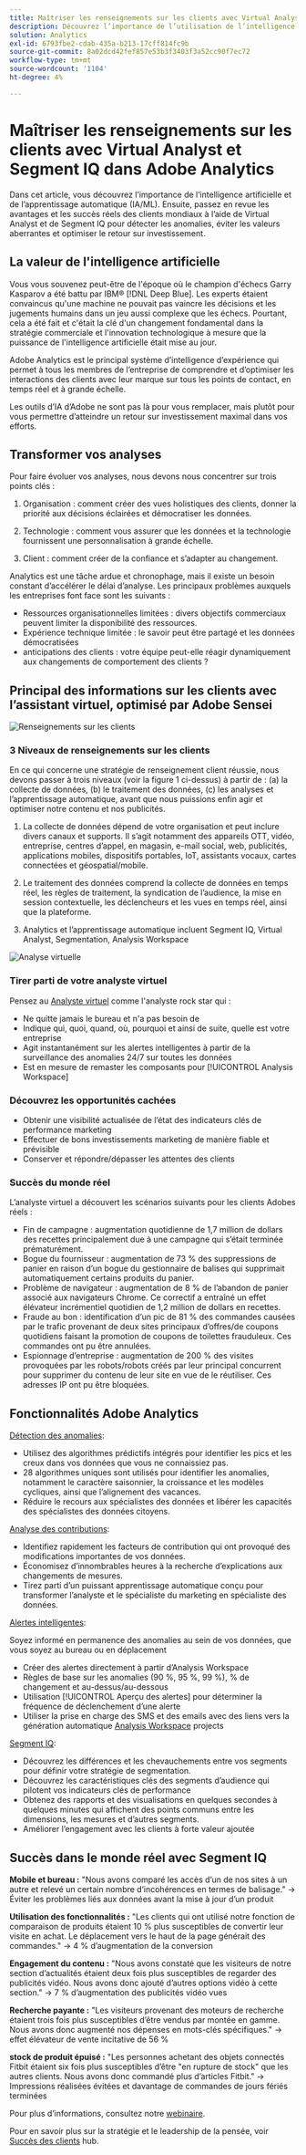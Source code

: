 ```yaml
---
title: Maîtriser les renseignements sur les clients avec Virtual Analyst et Segment IQ
description: Découvrez l’importance de l’utilisation de l’intelligence artificielle et de l’apprentissage automatique (IA/ML). Découvrez les avantages et les succès remportés par les clients mondiaux grâce à l’analyste virtuel et à Segment IQ pour détecter les anomalies, éviter les valeurs aberrantes et optimiser le retour sur investissement.
solution: Analytics
exl-id: 6793fbe2-cdab-435a-b213-17cff814fc9b
source-git-commit: 8a02dcd42fef857e53b3f3403f3a52cc90f7ec72
workflow-type: tm+mt
source-wordcount: '1104'
ht-degree: 4%

---
```


# Maîtriser les renseignements sur les clients avec Virtual Analyst et Segment IQ dans Adobe Analytics

Dans cet article, vous découvrez l’importance de l’intelligence artificielle et de l’apprentissage automatique (IA/ML). Ensuite, passez en revue les avantages et les succès réels des clients mondiaux à l’aide de Virtual Analyst et de Segment IQ pour détecter les anomalies, éviter les valeurs aberrantes et optimiser le retour sur investissement.

## La valeur de l&#39;intelligence artificielle

Vous vous souvenez peut-être de l&#39;époque où le champion d&#39;échecs Garry Kasparov a été battu par IBM® [!DNL Deep Blue]. Les experts étaient convaincus qu&#39;une machine ne pouvait pas vaincre les décisions et les jugements humains dans un jeu aussi complexe que les échecs. Pourtant, cela a été fait et c&#39;était la clé d&#39;un changement fondamental dans la stratégie commerciale et l&#39;innovation technologique à mesure que la puissance de l&#39;intelligence artificielle était mise au jour.

Adobe Analytics est le principal système d’intelligence d’expérience qui permet à tous les membres de l’entreprise de comprendre et d’optimiser les interactions des clients avec leur marque sur tous les points de contact, en temps réel et à grande échelle.

Les outils d’IA d’Adobe ne sont pas là pour vous remplacer, mais plutôt pour vous permettre d’atteindre un retour sur investissement maximal dans vos efforts.

## Transformer vos analyses

Pour faire évoluer vos analyses, nous devons nous concentrer sur trois points clés :

1. Organisation : comment créer des vues holistiques des clients, donner la priorité aux décisions éclairées et démocratiser les données.

1. Technologie : comment vous assurer que les données et la technologie fournissent une personnalisation à grande échelle.

1. Client : comment créer de la confiance et s’adapter au changement.

Analytics est une tâche ardue et chronophage, mais il existe un besoin constant d’accélérer le délai d’analyse. Les principaux problèmes auxquels les entreprises font face sont les suivants :

* Ressources organisationnelles limitées : divers objectifs commerciaux peuvent limiter la disponibilité des ressources.
* Expérience technique limitée : le savoir peut être partagé et les données démocratisées
* anticipations des clients : votre équipe peut-elle réagir dynamiquement aux changements de comportement des clients ?

## Principal des informations sur les clients avec l’assistant virtuel, optimisé par Adobe Sensei

![Renseignements sur les clients](assets/customer-intelligence.png)

### 3 Niveaux de renseignements sur les clients

En ce qui concerne une stratégie de renseignement client réussie, nous devons passer à trois niveaux (voir la figure 1 ci-dessus) à partir de : (a) la collecte de données, (b) le traitement des données, (c) les analyses et l’apprentissage automatique, avant que nous puissions enfin agir et optimiser notre contenu et nos publicités.

1. La collecte de données dépend de votre organisation et peut inclure divers canaux et supports. Il s’agit notamment des appareils OTT, vidéo, entreprise, centres d’appel, en magasin, e-mail social, web, publicités, applications mobiles, dispositifs portables, IoT, assistants vocaux, cartes connectées et géospatial/mobile.

1. Le traitement des données comprend la collecte de données en temps réel, les règles de traitement, la syndication de l’audience, la mise en session contextuelle, les déclencheurs et les vues en temps réel, ainsi que la plateforme.

1. Analytics et l’apprentissage automatique incluent Segment IQ, Virtual Analyst, Segmentation, Analysis Workspace

![Analyse virtuelle](assets/virtual-analysis.png)

### Tirer parti de votre analyste virtuel

Pensez au [Analyste virtuel](https://experienceleague.adobe.com/docs/analytics/analyze/analysis-workspace/virtual-analyst/overview.html?lang=en) comme l&#39;analyste rock star qui :

* Ne quitte jamais le bureau et n&#39;a pas besoin de
* Indique qui, quoi, quand, où, pourquoi et ainsi de suite, quelle est votre entreprise
* Agit instantanément sur les alertes intelligentes à partir de la surveillance des anomalies 24/7 sur toutes les données
* Est en mesure de remaster les composants pour [!UICONTROL Analysis Workspace]

### Découvrez les opportunités cachées

* Obtenir une visibilité actualisée de l’état des indicateurs clés de performance marketing
* Effectuer de bons investissements marketing de manière fiable et prévisible
* Conserver et répondre/dépasser les attentes des clients

### Succès du monde réel

L’analyste virtuel a découvert les scénarios suivants pour les clients Adobes réels :

* Fin de campagne : augmentation quotidienne de 1,7 million de dollars des recettes principalement due à une campagne qui s’était terminée prématurément.
* Bogue du fournisseur : augmentation de 73 % des suppressions de panier en raison d’un bogue du gestionnaire de balises qui supprimait automatiquement certains produits du panier.
* Problème de navigateur : augmentation de 8 % de l’abandon de panier associé aux navigateurs Chrome. Ce correctif a entraîné un effet élévateur incrémentiel quotidien de 1,2 million de dollars en recettes.
* Fraude au bon : identification d’un pic de 81 % des commandes causées par le trafic provenant de deux sites principaux d’offres/de coupons quotidiens faisant la promotion de coupons de toilettes frauduleux. Ces commandes ont pu être annulées.
* Espionnage d’entreprise : augmentation de 200 % des visites provoquées par les robots/robots créés par leur principal concurrent pour supprimer du contenu de leur site en vue de le réutiliser. Ces adresses IP ont pu être bloquées.

## Fonctionnalités Adobe Analytics

[Détection des anomalies](https://experienceleague.adobe.com/docs/analytics/analyze/analysis-workspace/virtual-analyst/anomaly-detection/anomaly-detection.html?lang=en):

* Utilisez des algorithmes prédictifs intégrés pour identifier les pics et les creux dans vos données que vous ne connaissiez pas.
* 28 algorithmes uniques sont utilisés pour identifier les anomalies, notamment le caractère saisonnier, la croissance et les modèles cycliques, ainsi que l’alignement des vacances.
* Réduire le recours aux spécialistes des données et libérer les capacités des spécialistes des données citoyens.

[Analyse des contributions](https://experienceleague.adobe.com/docs/analytics/analyze/analysis-workspace/virtual-analyst/contribution-analysis/ca-tokens.html?lang=en):

* Identifiez rapidement les facteurs de contribution qui ont provoqué des modifications importantes de vos données.
* Économisez d’innombrables heures à la recherche d’explications aux changements de mesures.
* Tirez parti d’un puissant apprentissage automatique conçu pour transformer l’analyste et le spécialiste du marketing en spécialiste des données.

[Alertes intelligentes](https://experienceleague.adobe.com/docs/analytics/analyze/analysis-workspace/virtual-analyst/intelligent-alerts/intellligent-alerts.html?lang=en):

Soyez informé en permanence des anomalies au sein de vos données, que vous soyez au bureau ou en déplacement

* Créer des alertes directement à partir d’Analysis Workspace
* Règles de base sur les anomalies (90 %, 95 %, 99 %), % de changement et au-dessus/au-dessous
* Utilisation [!UICONTROL Aperçu des alertes] pour déterminer la fréquence de déclenchement d’une alerte
* Utiliser la prise en charge des SMS et des emails avec des liens vers la génération automatique [Analysis Workspace](https://experienceleague.adobe.com/docs/analytics/analyze/analysis-workspace/home.html?lang=en) projects

[Segment IQ](https://experienceleague.adobe.com/docs/analytics/analyze/analysis-workspace/segment-iq.html?lang=en):

* Découvrez les différences et les chevauchements entre vos segments pour définir votre stratégie de segmentation.
* Découvrez les caractéristiques clés des segments d’audience qui pilotent vos indicateurs clés de performance
* Obtenez des rapports et des visualisations en quelques secondes à quelques minutes qui affichent des points communs entre les dimensions, les mesures et d’autres segments.
* Améliorer l’engagement avec les clients à forte valeur ajoutée

## Succès dans le monde réel avec Segment IQ

**Mobile et bureau :** &quot;Nous avons comparé les accès d’un de nos sites à un autre et relevé un certain nombre d’incohérences en termes de balisage.&quot; → Éviter les problèmes liés aux données avant la mise à jour d’un produit

**Utilisation des fonctionnalités :** &quot;Les clients qui ont utilisé notre fonction de comparaison de produits étaient 10 % plus susceptibles de convertir leur visite en achat. Le déplacement vers le haut de la page générait des commandes.&quot; → 4 % d’augmentation de la conversion

**Engagement du contenu :** &quot;Nous avons constaté que les visiteurs de notre section d’actualités étaient deux fois plus susceptibles de regarder des publicités vidéo. Nous avons donc ajouté d’autres options vidéo à cette section.&quot; → 7 % d’augmentation des publicités vidéo vues

**Recherche payante :** &quot;Les visiteurs provenant des moteurs de recherche étaient trois fois plus susceptibles d’être vendus par montée en gamme. Nous avons donc augmenté nos dépenses en mots-clés spécifiques.&quot; → effet élévateur de vente incitative de 56 %

**stock de produit épuisé :** &quot;Les personnes achetant des objets connectés Fitbit étaient six fois plus susceptibles d’être &quot;en rupture de stock&quot; que les autres clients. Nous avons donc commandé plus d’articles Fitbit.&quot; → Impressions réalisées évitées et davantage de commandes de jours fériés terminées

Pour plus d’informations, consultez notre [webinaire](https://adobecustomersuccess.adobeconnect.com/pmetho6ivh68/).

Pour en savoir plus sur la stratégie et le leadership de la pensée, voir [Succès des clients](https://experienceleague.corp.adobe.com/docs/customer-success/customer-success/overview.html) hub.

